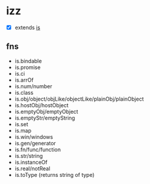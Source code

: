 # izz
- [x] extends [is](https://www.npmjs.com/is)

## fns
- is.bindable
- is.promise
- is.ci
- is.arrOf
- is.num/number
- is.class
- is.obj/object/objLike/objectLike/plainObj/plainObject
- is.hostObj/hostObject
- is.emptyObj/emptyObject
- is.emptyStr/emptyString
- is.set
- is.map
- is.win/windows
- is.gen/generator
- is.fn/func/function
- is.str/string
- is.instanceOf
- is.real/notReal
- is.toType (returns string of type)
